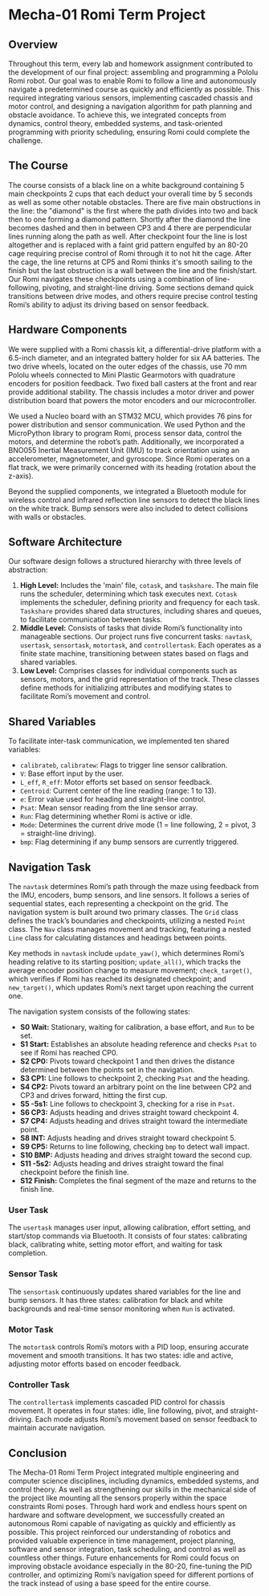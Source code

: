 # Mecha-01 Romi Term Project

## Overview

Throughout this term, every lab and homework assignment contributed to the development of our final project: assembling and programming a Pololu Romi robot. Our goal was to enable Romi to follow a line and autonomously navigate a predetermined course as quickly and efficiently as possible. This required integrating various sensors, implementing cascaded chassis and motor control, and designing a navigation algorithm for path planning and obstacle avoidance. To achieve this, we integrated concepts from dynamics, control theory, embedded systems, and task-oriented programming with priority scheduling, ensuring Romi could complete the challenge.

## The Course
The course consists of a black line on a white background containing 5 main checkpoints 2 cups that each deduct your overall time by 5 seconds as well as some other notable obstacles. There are five main obstructions in the line: the  "diamond" is the first where the path divides into two and back then to one forming a diamond pattern. Shortly after the diamond the line becomes dashed and then in between CP3 and 4 there are perpendicular lines running along the path as well. After checkpoint four the line is lost altogether and is replaced with a faint grid pattern engulfed by an 80-20 cage requiring precise control of Romi through it to not hit the cage. After the cage, the line returns at CP5 and Romi thinks it's smooth sailing to the finish but the last obstruction is a wall between the line and the finish/start. Our Romi navigates these checkpoints using a combination of line-following, pivoting, and straight-line driving. Some sections demand quick transitions between drive modes, and others require precise control testing Romi’s ability to adjust its driving based on sensor feedback.

## Hardware Components

We were supplied with a Romi chassis kit, a differential-drive platform with a 6.5-inch diameter, and an integrated battery holder for six AA batteries. The two drive wheels, located on the outer edges of the chassis, use 70 mm Pololu wheels connected to Mini Plastic Gearmotors with quadrature encoders for position feedback. Two fixed ball casters at the front and rear provide additional stability. The chassis includes a motor driver and power distribution board that powers the motor encoders and our microcontroller.

We used a Nucleo board with an STM32 MCU, which provides 76 pins for power distribution and sensor communication. We used Python and the MicroPython library to program Romi, process sensor data, control the motors, and determine the robot’s path. Additionally, we incorporated a BNO055 Inertial Measurement Unit (IMU) to track orientation using an accelerometer, magnetometer, and gyroscope. Since Romi operates on a flat track, we were primarily concerned with its heading (rotation about the z-axis).

Beyond the supplied components, we integrated a Bluetooth module for wireless control and infrared reflection line sensors to detect the black lines on the white track. Bump sensors were also included to detect collisions with walls or obstacles.

## Software Architecture

Our software design follows a structured hierarchy with three levels of abstraction:

1. **High Level:** Includes the 'main' file, `cotask`, and `taskshare`. The main file runs the scheduler, determining which task executes next. `Cotask` implements the scheduler, defining priority and frequency for each task. `Taskshare` provides shared data structures, including shares and queues, to facilitate communication between tasks.
2. **Middle Level:** Consists of tasks that divide Romi’s functionality into manageable sections. Our project runs five concurrent tasks: `navtask`, `usertask`, `sensortask`, `motortask`, and `controllertask`. Each operates as a finite state machine, transitioning between states based on flags and shared variables.
3. **Low Level:** Comprises classes for individual components such as sensors, motors, and the grid representation of the track. These classes define methods for initializing attributes and modifying states to facilitate Romi’s movement and control.

## Shared Variables

To facilitate inter-task communication, we implemented ten shared variables:

- `calibrateb`, `calibratew`: Flags to trigger line sensor calibration.
- `V`: Base effort input by the user.
- `L_eff`, `R_eff`: Motor efforts set based on sensor feedback.
- `Centroid`: Current center of the line reading (range: 1 to 13).
- `e`: Error value used for heading and straight-line control.
- `Psat`: Mean sensor reading from the line sensor array.
- `Run`: Flag determining whether Romi is active or idle.
- `Mode`: Determines the current drive mode (1 = line following, 2 = pivot, 3 = straight-line driving).
- `bmp`: Flag determining if any bump sensors are currently triggered.

## Navigation Task

The `navtask` determines Romi’s path through the maze using feedback from the IMU, encoders, bump sensors, and line sensors. It follows a series of sequential states, each representing a checkpoint on the grid. The navigation system is built around two primary classes. The `Grid` class defines the track’s boundaries and checkpoints, utilizing a nested `Point` class. The `Nav` class manages movement and tracking, featuring a nested `Line` class for calculating distances and headings between points.

Key methods in `navtask` include `update_yaw()`, which determines Romi’s heading relative to its starting position; `update_all()`, which tracks the average encoder position change to measure movement; `check_target()`, which verifies if Romi has reached its designated checkpoint; and `new_target()`, which updates Romi’s next target upon reaching the current one.

The navigation system consists of the following states:

- **S0 Wait:** Stationary, waiting for calibration, a base effort, and `Run` to be set.
- **S1 Start:** Establishes an absolute heading reference and checks `Psat` to see if Romi has reached CP0.
- **S2 CP0:** Pivots toward checkpoint 1 and then drives the distance determined between the points set in the navigation.
- **S3 CP1:** Line follows to checkpoint 2, checking `Psat` and the heading.
- **S4 CP2:** Pivots toward an arbitrary point on the line between CP2 and CP3 and drives forward, hitting the first cup.
- **S5 -5s1:** Line follows to checkpoint 3, checking for a rise in `Psat`.
- **S6 CP3:** Adjusts heading and drives straight toward checkpoint 4.
- **S7 CP4:** Adjusts heading and drives straight toward the intermediate point.
- **S8 INT:** Adjusts heading and drives straight toward checkpoint 5.
- **S9 CP5:** Returns to line following, checking `bmp` to detect wall impact.
- **S10 BMP:** Adjusts heading and drives straight toward the second cup.
- **S11 -5s2:** Adjusts heading and drives straight toward the final checkpoint before the finish line.
- **S12 Finish:** Completes the final segment of the maze and returns to the finish line.

### User Task

The `usertask` manages user input, allowing calibration, effort setting, and start/stop commands via Bluetooth. It consists of four states: calibrating black, calibrating white, setting motor effort, and waiting for task completion.

### Sensor Task

The `sensortask` continuously updates shared variables for the line and bump sensors. It has three states: calibration for black and white backgrounds and real-time sensor monitoring when `Run` is activated.

### Motor Task

The `motortask` controls Romi’s motors with a PID loop, ensuring accurate movement and smooth transitions. It has two states: idle and active, adjusting motor efforts based on encoder feedback.

### Controller Task

The `controllertask` implements cascaded PID control for chassis movement. It operates in four states: idle, line following, pivot, and straight-driving. Each mode adjusts Romi’s movement based on sensor feedback to maintain accurate navigation.

## Conclusion

The Mecha-01 Romi Term Project integrated multiple engineering and computer science disciplines, including dynamics, embedded systems, and control theory. As well as strengthening our skills in the mechanical side of the project like mounting all the sensors properly within the space constraints Romi poses. Through hard work and endless hours spent on hardware and software development, we successfully created an autonomous Romi capable of navigating as quickly and efficiently as possible. This project reinforced our understanding of robotics and provided valuable experience in time management, project planning, software and sensor integration, task scheduling, and control as well as countless other things. Future enhancements for Romi could focus on improving obstacle avoidance especially in the 80-20, fine-tuning the PID controller, and optimizing Romi’s navigation speed for different portions of the track instead of using a base speed for the entire course.


